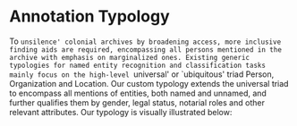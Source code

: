 # Annotation Typology

To `unsilence' colonial archives by broadening access, more inclusive finding aids are required, encompassing all persons mentioned in the archive with emphasis on marginalized ones. Existing generic typologies for named entity recognition and classification tasks mainly focus on the high-level `universal' or `ubiquitous' triad Person, Organization and Location. Our custom typology extends the
universal triad to encompass all mentions of entities, both named and unnamed, and further qualifies them by gender, legal status, notarial roles and other relevant attributes. Our typology is visually illustrated below:
